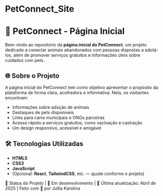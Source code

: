 # PetConnect_Site
# 🐾 PetConnect - Página Inicial

Bem-vindo ao repositório da **página inicial do PetConnect**, um projeto dedicado a conectar animais abandonados com pessoas dispostas a adotá-los, além de promover serviços gratuitos e informações úteis sobre cuidados com pets.

## 🌐 Sobre o Projeto

A página inicial do PetConnect tem como objetivo apresentar o propósito da plataforma de forma clara, acolhedora e informativa. Nela, os visitantes encontram:

- Informações sobre adoção de animais
- Destaques de pets disponíveis
- Links para canis municipais e ONGs parceiras
- Acesso rápido a serviços gratuitos, como vacinação e castração
- Um design responsivo, acessível e amigável

## 🛠️ Tecnologias Utilizadas

- **HTML5**
- **CSS3**
- **JavaScript**
- (Opcional: **React**, **TailwindCSS**, etc. — ajuste conforme o projeto)


📌 Status do Projeto | 
🔧 Em desenvolvimento |
📅 Última atualização: Abril de 2025 | Feito com 💙 por Jullia Karolina

